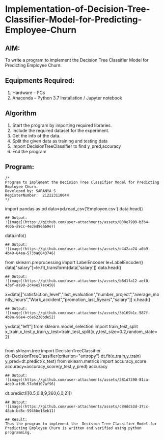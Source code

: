 # Implementation-of-Decision-Tree-Classifier-Model-for-Predicting-Employee-Churn
## AIM:
To write a program to implement the Decision Tree Classifier Model for Predicting Employee Churn.

## Equipments Required:
1. Hardware – PCs
2. Anaconda – Python 3.7 Installation / Jupyter notebook

## Algorithm
1. Start the program by importing required libraries.
2. Include the required dataset for the experiment.
3. Get the info of the data.
4. Split the given data as training and testing data
5. Import DecisionTreeClassifier to find y_pred,accuracy
6. End the program

## Program:
```
/*
Program to implement the Decision Tree Classifier Model for Predicting Employee Churn.
Developed by: SARANYA S
RegisterNumber:  212223110044
*/
```
import pandas as pd 
data=pd.read_csv('Employee.csv')
data.head()
```
## Output:
![image](https://github.com/user-attachments/assets/030e7989-b3b4-4666-a9cc-4e3ed9ea69e7)

```
data.info()
```
## Output:
![image](https://github.com/user-attachments/assets/e442aa24-a0b9-4b49-84ea-573ba6043746)

```
from sklearn.preprocessing import LabelEncoder
le=LabelEncoder()
data["salary"]=le.fit_transform(data['salary'])
data.head()
```
## Output:
![image](https://github.com/user-attachments/assets/b8d1fa12-aef0-43ef-aa99-2c4ae57ec450)

```
x=data[["satisfaction_level","last_evaluation","number_project","average_montly_hours","Work_accident","promotion_last_5years","salary"]]
x.head()
```
## Output:
![image](https://github.com/user-attachments/assets/3b169b1c-587f-4b9a-96e4-c6e6230bde52)

```
y=data["left"]
from sklearn.model_selection import train_test_split
x_train,x_test,y_train,y_test=train_test_split(x,y,test_size=0.2,random_state=2)
```
```
from sklearn.tree import DecisionTreeClassifier
dt=DecisionTreeClassifier(criterion="entropy")
dt.fit(x_train,y_train)
y_pred=dt.predict(x_test)
from sklearn.metrics import accuracy_score
accuracy=accuracy_score(y_test,y_pred)
accuracy
```
## Output:
![image](https://github.com/user-attachments/assets/381d7390-81ca-4de9-afd6-57a0d107af96)

```
dt.predict([[0.5,0.8,9,260,6,0,2]])
```
## Output:
![image](https://github.com/user-attachments/assets/c84dd53d-37cc-48ab-bd8c-5946be18eb11)

## Result:
Thus the program to implement the  Decision Tree Classifier Model for Predicting Employee Churn is written and verified using python programming.
